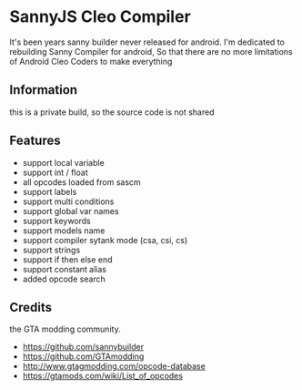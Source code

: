 # SannyJS Cleo Compiler

It's been years sanny builder never released for android. I'm dedicated to rebuilding Sanny Compiler for android, So that there are no more limitations of Android Cleo Coders to make everything

## Information
this is a private build, so the source code is not shared

## Features
- support local variable
- support int / float
- all opcodes loaded from sascm
- support labels
- support multi conditions
- support global var names
- support keywords
- support models name
- support compiler sytank mode (csa, csi, cs)
- support strings
- support if then else end
- support constant alias
- added opcode search

## Credits

the GTA modding community.

- https://github.com/sannybuilder
- https://github.com/GTAmodding
- http://www.gtagmodding.com/opcode-database
- https://gtamods.com/wiki/List_of_opcodes
